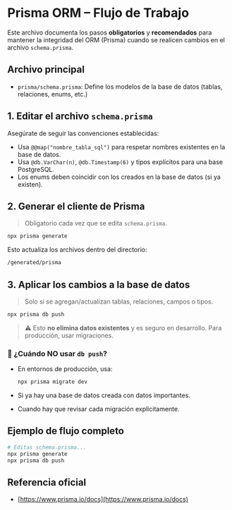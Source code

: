 # Prisma ORM – Flujo de Trabajo

Este archivo documenta los pasos **obligatorios** y **recomendados** para mantener la integridad del ORM (Prisma) cuando se realicen cambios en el archivo `schema.prisma`.

## Archivo principal

- `prisma/schema.prisma`: Define los modelos de la base de datos (tablas, relaciones, enums, etc.)

## 1. Editar el archivo `schema.prisma`

Asegúrate de seguir las convenciones establecidas:

- Usa `@@map("nombre_tabla_sql")` para respetar nombres existentes en la base de datos.
- Usa `@db.VarChar(n)`, `@db.Timestamp(6)` y tipos explícitos para una base PostgreSQL.
- Los enums deben coincidir con los creados en la base de datos (si ya existen).

## 2. Generar el cliente de Prisma

> Obligatorio cada vez que se edita `schema.prisma`.

```bash
npx prisma generate
```

Esto actualiza los archivos dentro del directorio:

```bash
/generated/prisma
```

## 3. Aplicar los cambios a la base de datos

> Solo si se agregan/actualizan tablas, relaciones, campos o tipos.

```bash
npx prisma db push
```

> ⚠️ Esto **no elimina datos existentes** y es seguro en desarrollo.
> Para producción, usar migraciones.

### 🚫 ¿Cuándo **NO** usar `db push`?

- En entornos de producción, usa:

  ```bash
  npx prisma migrate dev
  ```

- Si ya hay una base de datos creada con datos importantes.

- Cuando hay que revisar cada migración explícitamente.

## Ejemplo de flujo completo

```bash
# Editas schema.prisma...
npx prisma generate
npx prisma db push
```

## Referencia oficial

- [https://www.prisma.io/docs](https://www.prisma.io/docs)
